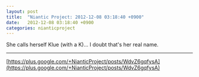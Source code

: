```yaml
---
layout: post
title:  "Niantic Project: 2012-12-08 03:18:40 +0900"
date:   2012-12-08 03:18:40 +0900
categories: nianticproject
---
```

She calls herself Klue (with a K)... I doubt that's her real name.
- - -
[https://plus.google.com/+NianticProject/posts/WdvZ6gqfysA](https://plus.google.com/+NianticProject/posts/WdvZ6gqfysA)
